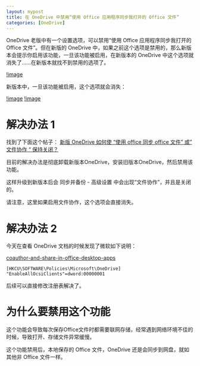 ```yaml
---
layout: mypost
title: 在 OneDrive 中禁用“使用 Office 应用程序同步我打开的 Office 文件”
categories: [OneDrive]
---
```


OneDrive 老版中有一个设置选项，可以禁用“使用 Office 应用程序同步我打开的 Office 文件”。但在新版的 OneDrive 中，如果之前这个选项是禁用的，那么新版本会提示你启用该功能，一旦该功能被启用，在新版本的 OneDrive 中这个选项就消失了……在新版本就找不到禁用的选项了。

[!image](oldOneDrive.png)

新版本中，一旦该功能被启用，这个选项就会消失：

[!image](newOneDrive1.png)
[!image](newOneDrive2.png)

# 解决办法 1

找到了下面这个帖子：
[新版 OneDrive 如何使 “使用 office 同步 office 文件” 或” 文件协作 “ 保持关闭？](https://answers.microsoft.com/zh-hans/msoffice/forum/all/%E6%96%B0%E7%89%88onedrive%E5%A6%82%E4%BD%95/13b6132a-7548-41d1-a35c-d3022c5a9b66)

目前的解决办法是彻底卸载新版本OneDrive，安装旧版本OneDrive，然后禁用该功能。

这样升级到新版本后会 同步并备份 - 高级设置 中会出现“文件协作”，并且是关闭的。

请注意，这里如果启用文件协作，这个选项会直接消失。

# 解决办法 2

今天在查看 OneDrive 文档的时候发现了微软如下说明：

[coauthor-and-share-in-office-desktop-apps](https://learn.microsoft.com/en-us/sharepoint/use-group-policy?redirectSourcePath=%252farticle%252f8a409b0c-ebe1-4bfa-a08e-998389a9d823#coauthor-and-share-in-office-desktop-apps)

```
[HKCU\SOFTWARE\Policies\Microsoft\OneDrive] "EnableAllOcsiClients"=dword:00000001
```
后续可以直接修改注册表解决了。

# 为什么要禁用这个功能

这个功能会导致每次保存Office文件时都需要联网存储，经常遇到网络环境不佳的时候，导致打开、存储文件异常缓慢。

这个功能禁用后，本地保存的 Office 文件，OneDrive 还是会同步到网盘，就如其他非 Office 文件一样。
